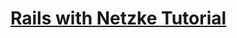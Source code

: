 # [Rails with Netzke Tutorial](https://www.airpair.com/javascript/posts/getting-started-with-netzke)
